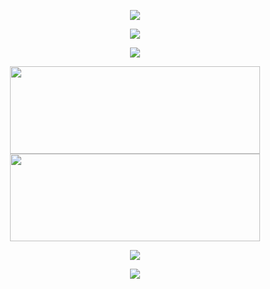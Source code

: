 <p align="center">
  <img width="auto" height="auto" src="https://github.com/nixyproject-cfd/vip/blob/main/nixy.jpg">
</p>

<p align="center">
  <img width="auto" height="auto" src="https://github-readme-stats.vercel.app/api?username=nixyproject-cfd&show_icons=true&theme=chartreuse-dark&locale=id">
</p>
<p align="center">
  <img width="auto" height="auto" src="https://github-readme-stats.vercel.app/api/top-langs/?username=nixyproject-cfd&layout=compact&theme=chartreuse-dark">
</p>
<p align="center">
<a href="https://github.com/nixyproject-cfd/vip"><img width="400" height="140" src="https://github-readme-stats.vercel.app/api/pin/?username=nixyproject-cfd&repo=vip&theme=chartreuse-dark"></a>
<a href="https://github.com/nixyproject-cfd/blanterorion"><img width="400" height="140" src="https://github-readme-stats.vercel.app/api/pin/?username=nixyproject-cfd&repo=blanterorion&theme=chartreuse-dark"></a>
</p>
<p align="center">
  <img width="auto" height="auto" src='https://github-profile-trophy.vercel.app/?username=nixyproject-cfd&theme=monokai&row=1&column=5&no-frame=true'
</p>

<p align="center">
  <img width="auto" height="auto" src='https://skillicons.dev/icons?i=java,linux,js,html,css,python,php,bash,azure,docker,gcp'
</p>
